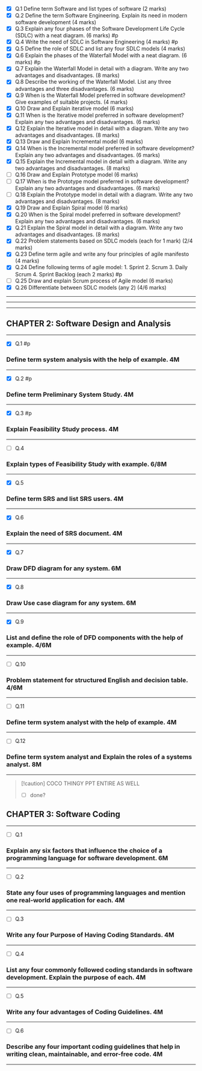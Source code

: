 - [x] Q.1 Define term Software and list types of software (2 marks)
- [x] Q.2 Define the term Software Engineering. Explain its need in modern software development (4 marks)
- [x] Q.3 Explain any four phases of the Software Development Life Cycle (SDLC) with a neat diagram. (6 marks) #p
- [x] Q.4 Write the need of SDLC in Software Engineering (4 marks) #p
- [x] Q.5 Define the role of SDLC and list any four SDLC models (4 marks)
- [x] Q.6 Explain the phases of the Waterfall Model with a neat diagram. (6 marks) #p
- [x] Q.7 Explain the Waterfall Model in detail with a diagram. Write any two advantages and disadvantages. (8 marks)
- [x] Q.8 Describe the working of the Waterfall Model. List any three advantages and three disadvantages. (6 marks)
- [x] Q.9 When is the Waterfall Model preferred in software development? Give examples of suitable projects. (4 marks)
- [x] Q.10 Draw and Explain iterative model (6 marks)
- [x] Q.11 When is the Iterative model preferred in software development? Explain any two advantages and disadvantages. (6 marks)
- [x] Q.12 Explain the Iterative model in detail with a diagram. Write any two advantages and disadvantages. (8 marks)
- [x] Q.13 Draw and Explain Incremental model (6 marks)
- [x] Q.14 When is the Incremental model preferred in software development? Explain any two advantages and disadvantages. (6 marks)
- [x] Q.15 Explain the Incremental model in detail with a diagram. Write any two advantages and disadvantages. (8 marks)
- [ ] Q.16 Draw and Explain Prototype model (6 marks)
- [ ] Q.17 When is the Prototype model preferred in software development? Explain any two advantages and disadvantages. (6 marks)
- [ ] Q.18 Explain the Prototype model in detail with a diagram. Write any two advantages and disadvantages. (8 marks)
- [x] Q.19 Draw and Explain Spiral model (6 marks)
- [x] Q.20 When is the Spiral model preferred in software development? Explain any two advantages and disadvantages. (6 marks)
- [x] Q.21 Explain the Spiral model in detail with a diagram. Write any two advantages and disadvantages. (8 marks)
- [x] Q.22 Problem statements based on SDLC models (each for 1 mark) (2/4 marks)
- [x] Q.23 Define term agile and write any four principles of agile manifesto (4 marks)
- [x] Q.24 Define following terms of agile model: 1. Sprint  2. Scrum  3. Daily Scrum  4. Sprint Backlog (each 2 marks) #p
- [ ] Q.25 Draw and explain Scrum process of Agile model (6 marks)
- [x] Q.26 Differentiate between SDLC models (any 2) (4/6 marks)

***


---


---

## CHAPTER 2: Software Design and Analysis

---

- [x] Q.1  #p
### Define term system analysis with the help of example. **4M**  

---

- [x] Q.2  #p
### Define term Preliminary System Study. **4M**  

---

- [x] Q.3  #p
### Explain Feasibility Study process. **4M**  

---

- [ ] Q.4  
### Explain types of Feasibility Study with example. **6/8M**  

---

- [x] Q.5  
### Define term SRS and list SRS users. **4M**  

---

- [x] Q.6  
### Explain the need of SRS document. **4M**  

---

- [x] Q.7  
### Draw DFD diagram for any system. **6M**  

---

- [x] Q.8  
### Draw Use case diagram for any system. **6M**  

---

- [x] Q.9  
### List and define the role of DFD components with the help of example. **4/6M**  

---

- [ ] Q.10  
### Problem statement for structured English and decision table. **4/6M**  

---

- [ ] Q.11  
### Define term system analyst with the help of example. **4M**  

---

- [ ] Q.12  
### Define term system analyst and Explain the roles of a systems analyst. **8M**  

---
> [!caution] COCO THINGY PPT ENTIRE AS WELL
> - [ ] done?

## CHAPTER 3: Software Coding

---

- [ ] Q.1  
### Explain any six factors that influence the choice of a programming language for software development. **6M**  

---

- [ ] Q.2  
### State any four uses of programming languages and mention one real-world application for each. **4M**  

---

- [ ] Q.3  
### Write any four Purpose of Having Coding Standards. **4M**  

---

- [ ] Q.4  
### List any four commonly followed coding standards in software development. Explain the purpose of each. **4M**  

---

- [ ] Q.5  
### Write any four advantages of Coding Guidelines. **4M**  

---

- [ ] Q.6  
### Describe any four important coding guidelines that help in writing clean, maintainable, and error-free code. **4M**  

---
